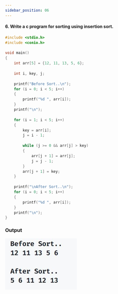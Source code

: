 ```yaml
---
sidebar_position: 06
---
```


#### 6. Write a c program for sorting using insertion sort.

```c
#include <stdio.h>
#include <conio.h>

void main()
{
    int arr[5] = {12, 11, 13, 5, 6};

    int i, key, j;

    printf("Before Sort..\n");
    for (i = 0; i < 5; i++)
    {
        printf("%d ", arr[i]);
    }
    printf("\n");

    for (i = 1; i < 5; i++)
    {
        key = arr[i];
        j = i - 1;

        while (j >= 0 && arr[j] > key)
        {
            arr[j + 1] = arr[j];
            j = j - 1;
        }
        arr[j + 1] = key;
    }

    printf("\nAfter Sort..\n");
    for (i = 0; i < 5; i++)
    {
        printf("%d ", arr[i]);
    }
    printf("\n");
}
```

### Output

![d](output\6.jpg)

